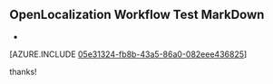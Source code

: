 ## OpenLocalization Workflow Test MarkDown
* 

[AZURE.INCLUDE [05e31324-fb8b-43a5-86a0-082eee436825](calleeMd1.md)]

 
thanks!